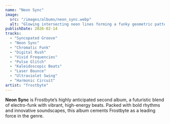 ```yaml
---
name: "Neon Sync"
image:
  src: "/images/albums/neon_sync.webp"
  alt: "Glowing intersecting neon lines forming a funky geometric pattern with vibrant colors like magenta, cyan, and lime green on a dark background."
publishDate: 2026-02-14
tracks:
  - "Syncopated Groove"
  - "Neon Sync"
  - "Chromatic Funk"
  - "Digital Rush"
  - "Vivid Frequencies"
  - "Pulse Glitch"
  - "Kaleidoscopic Beats"
  - "Laser Bounce"
  - "Ultraviolet Swing"
  - "Harmonic Circuit"
artist: "frostbyte"
---
```


**Neon Sync** is Frostbyte’s highly anticipated second album, a futuristic blend of electro-funk with vibrant, high-energy beats. Packed with bold rhythms and innovative soundscapes, this album cements Frostbyte as a leading force in the genre.
